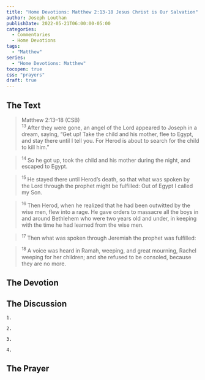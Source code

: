 ```yaml
---
title: "Home Devotions: Matthew 2:13-18 Jesus Christ is Our Salvation"
author: Joseph Louthan
publishDate: 2022-05-21T06:00:00-05:00
categories:
  - Commentaries
  - Home Devotions
tags:
  - "Matthew"
series:
  - "Home Devotions: Matthew"
tocopen: true
css: "prayers"
draft: true
---
```

## The Text

>Matthew 2:13–18 (CSB)  
><sup> 13 </sup> After they were gone, an angel of the Lord appeared to Joseph in a dream, saying, “Get up! Take the child and his mother, flee to Egypt, and stay there until I tell you. For Herod is about to search for the child to kill him.” 

><sup> 14 </sup> So he got up, took the child and his mother during the night, and escaped to Egypt. 

><sup> 15 </sup> He stayed there until Herod’s death, so that what was spoken by the Lord through the prophet might be fulfilled: Out of Egypt I called my Son. 

><sup> 16 </sup> Then Herod, when he realized that he had been outwitted by the wise men, flew into a rage. He gave orders to massacre all the boys in and around Bethlehem who were two years old and under, in keeping with the time he had learned from the wise men. 

><sup> 17 </sup> Then what was spoken through Jeremiah the prophet was fulfilled: 

><sup> 18 </sup> A voice was heard in Ramah, weeping, and great mourning, Rachel weeping for her children; and she refused to be consoled, because they are no more.

## The Devotion



## The Discussion

```text
1. 
```

```text
2. 
```

```text
3. 
```

```text
4. 
```

## The Prayer

>

<div style='font-variant: small-caps;'>

</div>

```text

```

<div style="page-break-after: always;"></div>


